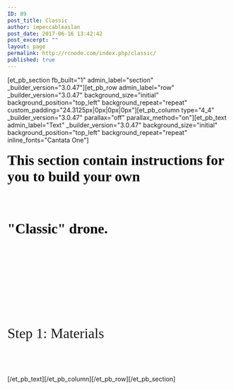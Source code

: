 ```yaml
---
ID: 89
post_title: Classic
author: impeccableaslan
post_date: 2017-06-16 13:42:42
post_excerpt: ""
layout: page
permalink: http://rcnode.com/index.php/classic/
published: true
---
```

[et_pb_section fb_built="1" admin_label="section" _builder_version="3.0.47"][et_pb_row admin_label="row" _builder_version="3.0.47" background_size="initial" background_position="top_left" background_repeat="repeat" custom_padding="24.3125px|0px|0px|0px"][et_pb_column type="4_4" _builder_version="3.0.47" parallax="off" parallax_method="on"][et_pb_text admin_label="Text" _builder_version="3.0.47" background_size="initial" background_position="top_left" background_repeat="repeat" inline_fonts="Cantata One"]<h4><span style="font-size: xx-large; color: #0c0c0c;"><strong><span style="font-family: 'Cantata One';">This section contain instructions for you to build your own</span></strong></span></h4>
<p><br/></p>
<p><span style="font-size: xx-large; color: #0c0c0c;"><strong><span style="font-family: 'Cantata One';"></span></strong></span></p>
<p><br/></p>
<p class=""><span style="font-size: 32px; color: #0c0c0c;"><strong><span face="Cantata One" style="font-family: 'Cantata One';">"Classic" drone.</span></strong></span></p>
<p><br/></p>
<p><span style="font-size: 32px; color: #0c0c0c;"><strong><span face="Cantata One" style="font-family: 'Cantata One';"></span></strong></span></p>
<p><br/></p>
<p><span style="font-size: 32px; color: #0c0c0c;"><strong><span face="Cantata One" style="font-family: 'Cantata One';"></span></strong></span></p>
<p><br/></p>
<p><span style="font-size: 32px; color: #0c0c0c;"><strong><span face="Cantata One" style="font-family: 'Cantata One';"></span></strong></span></p>
<p><br/></p>
<p><span style="font-size: 32px; color: #0c0c0c;"><strong><span face="Cantata One" style="font-family: 'Cantata One';"></span></strong></span></p>
<p><br/></p>
<p><span face="Cantata One" style="font-family: 'Cantata One';"><span style="font-size: 32px;"></span></span></p>
<p><br/></p>
<p class=""><span face="Cantata One" style="font-family: 'Cantata One';"><span style="font-size: 32px;">Step 1: Materials</span></span></p>
<p class=""><span face="Cantata One" style="font-family: 'Cantata One'; font-size: large;"></span></p>
<p><br/></p>
<p><br/></p>[/et_pb_text][/et_pb_column][/et_pb_row][/et_pb_section]
